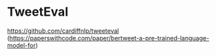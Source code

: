 # TweetEval

https://github.com/cardiffnlp/tweeteval (https://paperswithcode.com/paper/bertweet-a-pre-trained-language-model-for)
